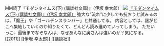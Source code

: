 MM読了『モダンタイムス(下) (講談社文庫)』（伊坂 幸太郎）
[![](https://images-fe.ssl-images-amazon.com/images/I/51tFZh7hHCL._SL160_.jpg)](http://www.amazon.co.jp/exec/obidos/ASIN/4062770792/choiyaki81-22/ref=nosim)
[『モダンタイムス(下) (講談社文庫)』（伊坂 幸太郎）](http://www.amazon.co.jp/exec/obidos/ASIN/4062770792/choiyaki81-22/ref=nosim)
強大な”流れ”に少しでも抗おうと試みるのは、「魔王」や「ゴールデンスランバー」と共通してる。
内容としては、謎がどこへ集結していくのか知りたくて、どんどん読み進めていってしまう。
ただいっこ、最後までなぞなんは、なぜあんなに奥さんは強いのか？気になる。
[[2011]] [[伊坂 幸太郎]] [[講談社]]
